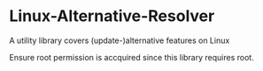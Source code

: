 # Linux-Alternative-Resolver
A utility library covers (update-)alternative features on Linux

Ensure root permission is accquired since this library requires root.
